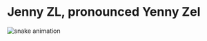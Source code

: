 # Jenny ZL, pronounced Yenny Zel

![snake animation](https://github.com/Jenny4831/Jenny4831/blob/output/github-contribution-grid-snake2.svg)
